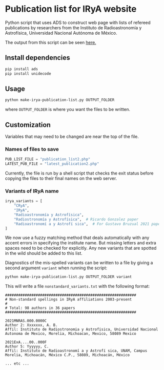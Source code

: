 # Publication list for IRyA website

Python script that uses ADS to construct web page with lists of refereed publications by researchers from the Instituto de Radioastronomía y Astrofísica, Universidad Nacional Autónoma de México.

The output from this script can be seen [here.](https://www.irya.unam.mx/web/en/research/publications)

## Install dependencies

```sh
pip install ads
pip install unidecode
```

## Usage

```sh
python make-irya-publication-list.py OUTPUT_FOLDER
```
where `OUTPUT_FOLDER` is where you want the files to be written.


## Customization

Variables that may need to be changed are near the top of the file.

### Names of files to save
```python
PUB_LIST_FILE = "publication_list2.php"
LATEST_PUB_FILE = "latest_publication2.php"
```

Currently, the file is run by a shell script that checks the exit status before copying the files to their final names on the web server.

### Variants of IRyA name

```python
irya_variants = [
    "CRyA",
    "IRyA",
    "Radioastronomía y Astrofísica",
    "Radiostronomía y Astrofísica",  # Ricardo Gonzalez paper
    "Radioastronomí a y Astrofí sica",  # For Gustavo Bruzual 2021 paper
]
```

We now use a fuzzy matching method that deals automatically with any accent errors in specifying the institute name.  But missing letters and extra spaces need to be checked for explicitly.  Any new variants that are spotted in the wild should be added to this list.

Diagnostics of the mis-spelled variants can be written to a file by giving a second argument `variant` when running the script:
```sh
python make-irya-publication-list.py OUTPUT_FOLDER variant
```
This will write a file `nonstandard_variants.txt` with the following format:
```
############################################################
# Non-standard spellings in IRyA affiliations 2003-present
#
# Total: 98 authors in 36 papers
############################################################

2021MNRAS.000.0000C
Author 2: Xxxxxxx, A. B.
Affil: Instituto de Radiostronomia y Astrofisica, Universidad Nacional Autonoma de Mexico, Morelia, Michoacan, Mexico, 58089 Mexico

2021ExA....00..000F
Author 5: Yyyyyy, C.
Affil: Instituto de Radioastronomí a y Astrofí sica, UNAM, Campus Morelia, Michoacán, México C.P., 58089, Michoacán, México

... etc ...
```
